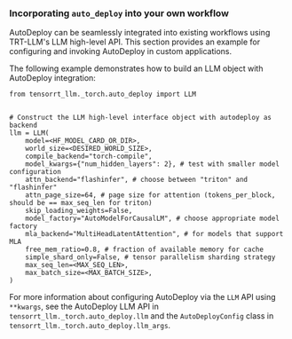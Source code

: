 ### Incorporating `auto_deploy` into your own workflow

AutoDeploy can be seamlessly integrated into existing workflows using TRT-LLM's LLM high-level API. This section provides an example for configuring and invoking AutoDeploy in custom applications.

The following example demonstrates how to build an LLM object with AutoDeploy integration:

```
from tensorrt_llm._torch.auto_deploy import LLM


# Construct the LLM high-level interface object with autodeploy as backend
llm = LLM(
    model=<HF_MODEL_CARD_OR_DIR>,
    world_size=<DESIRED_WORLD_SIZE>,
    compile_backend="torch-compile",
    model_kwargs={"num_hidden_layers": 2}, # test with smaller model configuration
    attn_backend="flashinfer", # choose between "triton" and "flashinfer"
    attn_page_size=64, # page size for attention (tokens_per_block, should be == max_seq_len for triton)
    skip_loading_weights=False,
    model_factory="AutoModelForCausalLM", # choose appropriate model factory
    mla_backend="MultiHeadLatentAttention", # for models that support MLA
    free_mem_ratio=0.8, # fraction of available memory for cache
    simple_shard_only=False, # tensor parallelism sharding strategy
    max_seq_len=<MAX_SEQ_LEN>,
    max_batch_size=<MAX_BATCH_SIZE>,
)

```

For more information about configuring AutoDeploy via the `LLM` API using `**kwargs`, see the AutoDeploy LLM API in `tensorrt_llm._torch.auto_deploy.llm` and the `AutoDeployConfig` class in `tensorrt_llm._torch.auto_deploy.llm_args`.
